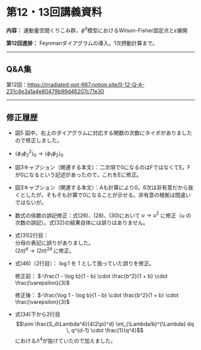 # 第12・13回講義資料

**内容：** 運動量空間くりこみ群，$\phi^4$模型におけるWilson-Fisher固定点と$\varepsilon$展開

**第12回進捗：** Feynmanダイアグラムの導入。1次摂動計算まで。　　

---

## Q&A集

第12回：https://irradiated-pot-667.notion.site/II-12-Q-A-231c4e3a1a4e80479b99d46207c71e30

---

## 修正履歴

- 図5 図中，右上のダイアグラムに対応する関数の次数にタイポがありましたので修正しました。  <br>
- $\langle \phi_1 \phi_2^2 \rangle_0 \to \langle \phi_1 \phi_2 \rangle_0$    <br>
- 図3キャプション（関連する本文）：二次項で0になるのはFではなくてE。Fが0になるという記述があったので，これをEに修正。<br>
- 図3キャプション（関連する本文）：Aも計算により0。6次は非有意だから抜くとしたが，そもそも計算で0になることが示せる。非有意の根拠は間違いではないが。<br>
- 数式の係数の誤記修正：式(26)、(28)、(30)において $u \to u^2$ に修正（$u$ の次数の誤記）。式(32)の結果自体には誤りはありません。<br>
- 式(31)2行目：  
    分母の表記に誤りがありました。  
    $(2\pi)^d \to (2\pi)^{2d}$ に修正。<br>
- 式(46)（2行目）：
  $\log 1$ を $1$ として扱っていた誤りを修正。

  修正前：
  $-\frac{1 - \log b}{1 - b} \cdot \frac{b^2}{1 + b} \cdot \frac{\varepsilon}{3}$

  修正後：
  $-\frac{\log 1 - \log b}{1 - b} \cdot \frac{b^2}{1 + b} \cdot \frac{\varepsilon}{3}$
- 式(34)下から2行目
 $$\sim \frac{S_d\Lambda^4}{4(2\pi)^d} \int_{\Lambda/b}^{\Lambda} dq \, q^{d-1} \cdot \frac{1}{q^4}$$
における$\Lambda^4$が抜けていたので加えました。
